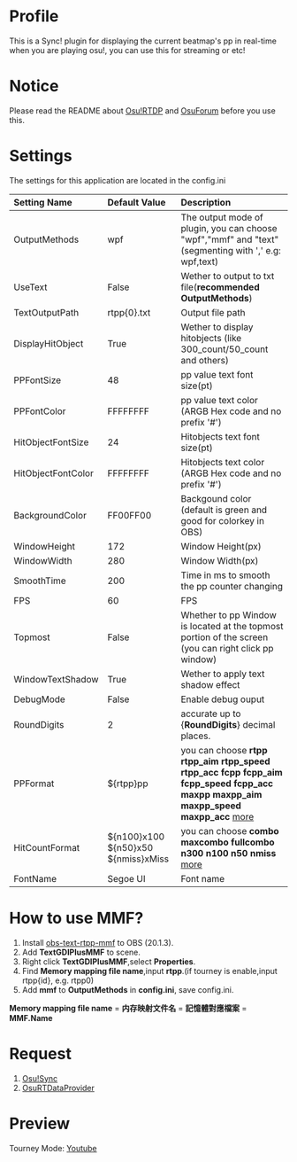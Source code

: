 # Profile
This is a Sync! plugin for displaying the current beatmap's pp in real-time when you are playing osu!, you can use this for streaming or etc!

# Notice
Please read the README about [Osu!RTDP](https://github.com/KedamaOvO/OsuRTDataProvider-Release) and [OsuForum](https://osu.ppy.sh/forum/t/685031) before you use this.

# Settings
The settings for this application are located in the config.ini<br>

| Setting Name  | Default Value | Description |
|:------------- |:-------------|:-----|
| OutputMethods | wpf | The output mode of plugin, you can choose "wpf","mmf" and "text" (segmenting with ',' e.g: wpf,text) |
| UseText  | False | Wether to output to txt file(**recommended OutputMethods**) |
| TextOutputPath  | rtpp{0}.txt |  Output file path |
| DisplayHitObject | True  | Wether to display hitobjects (like 300_count/50_count and others) |
| PPFontSize | 48 | pp value text font size(pt) |
| PPFontColor | FFFFFFFF | pp value text color (ARGB Hex  code and no prefix '#') |
| HitObjectFontSize | 24 | Hitobjects text font size(pt) |
| HitObjectFontColor | FFFFFFFF | Hitobjects text color (ARGB Hex  code and no prefix '#') |
| BackgroundColor | FF00FF00 | Backgound color (default is green and good for colorkey in OBS) |
| WindowHeight | 172 | Window Height(px) |
| WindowWidth | 280 | Window Width(px) |
| SmoothTime | 200 | Time in ms to smooth the pp counter changing |
| FPS | 60 | FPS |
| Topmost | False | Whether to pp Window is located at the topmost portion of the screen (you can right click pp window) |
| WindowTextShadow | True|Wether to apply text shadow effect |
| DebugMode | False | Enable debug ouput |
| RoundDigits | 2 | accurate up to {**RoundDigits**} decimal places. |
| PPFormat | ${rtpp}pp | you can choose **rtpp rtpp_aim rtpp_speed rtpp_acc fcpp fcpp_aim fcpp_speed fcpp_acc maxpp maxpp_aim maxpp_speed maxpp_acc** [more](https://github.com/KedamaOvO/RealTimePPDisplayer/wiki/How-to-customize-my-output-content%3F)|
| HitCountFormat | ${n100}x100 ${n50}x50 ${nmiss}xMiss | you can choose **combo maxcombo fullcombo n300 n100 n50 nmiss** [more](https://github.com/KedamaOvO/RealTimePPDisplayer/wiki/How-to-customize-my-output-content%3F)|
| FontName | Segoe UI | Font name |

# How to use MMF?
1. Install [obs-text-rtpp-mmf](https://github.com/KedamaOvO/RealTimePPDisplayer/releases/download/v1.1.1/obs-text-rtpp-mmf.7z) to OBS (20.1.3).
2. Add **TextGDIPlusMMF** to scene.
3. Right click **TextGDIPlusMMF**,select **Properties**.
4. Find **Memory mapping file name**,input **rtpp**.(if tourney is enable,input rtpp{id}, e.g. rtpp0)
5. Add **mmf** to **OutputMethods** in **config.ini**, save config.ini.

**Memory mapping file name** = **内存映射文件名** = **記憶體對應檔案** = **MMF.Name**

# Request 
1. [Osu!Sync](https://github.com/Deliay/osuSync)
2. [OsuRTDataProvider](https://github.com/KedamaOvO/OsuRTDataProvider-Release)

# Preview
Tourney Mode: [Youtube](https://www.youtube.com/watch?v=begp3yimqaI)
